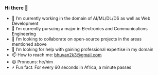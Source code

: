 ### Hi there 👋


- 🔭 I’m currently working in the domain of AI/ML/DL/DS as well as Web Development
- 🌱 I’m currently pursuing a major in Electronics and Communications Engineering
- 👯 I’m looking to collaborate on open-source projects in the areas mentioned above
- 🤔 I’m looking for help with gaining professional expertise in my domain
- 📫 How to reach me: bhuvan2k3@gmail.com
- 😄 Pronouns: he/him
- ⚡ Fun fact: For every 60 seconds in Africa, a minute passes

